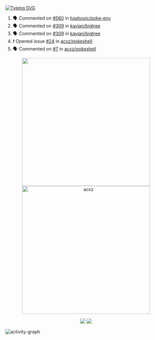 [![Typing SVG](https://readme-typing-svg.herokuapp.com?size=16&color=AFFFA3&multiline=true&height=75&lines=contributing+to+robotics%2Fae%2Fml%2Fgpu;packaging+it+for+archlinux;ricer)](https://git.io/typing-svg)

<!--START_SECTION:activity-->
1. 🗣 Commented on [#560](https://github.com/hsahovic/poke-env/issues/560#issuecomment-2490279381) in [hsahovic/poke-env](https://github.com/hsahovic/poke-env)
2. 🗣 Commented on [#309](https://github.com/kayjan/bigtree/issues/309#issuecomment-2468860379) in [kayjan/bigtree](https://github.com/kayjan/bigtree)
3. 🗣 Commented on [#309](https://github.com/kayjan/bigtree/issues/309#issuecomment-2468851449) in [kayjan/bigtree](https://github.com/kayjan/bigtree)
4. ❗ Opened issue [#24](https://github.com/acxz/pokeshell/issues/24) in [acxz/pokeshell](https://github.com/acxz/pokeshell)
5. 🗣 Commented on [#7](https://github.com/acxz/pokeshell/issues/7#issuecomment-2467052990) in [acxz/pokeshell](https://github.com/acxz/pokeshell)
<!--END_SECTION:activity-->

<p align="center">
  <img width="400em" src=https://github-readme-stats.vercel.app/api?username=acxz&include_all_commits=true&show_icons=true />
  <img width="400em" src="https://github-readme-streak-stats.herokuapp.com/?user=acxz&" alt="acxz" />
</p>

<p align="center">
  <img src=https://github-readme-stats.vercel.app/api/top-langs/?username=acxz&layout=compact />
  <img src=https://github-profile-trophy.vercel.app/?username=acxz&row=2&column=4 />
</p>

![activity-graph](https://github-readme-activity-graph.vercel.app/graph?username=acxz&bg_color=053c4a&color=ffffff&line=76c533&point=8f2fe1&area=true&hide_border=true&hide_title=true)

